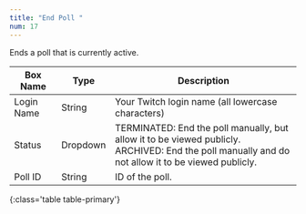 ```yaml
---
title: "End Poll "
num: 17
---
```


Ends a poll that is currently active.

| Box Name | Type | Description | 
|-------|--------|--------
|Login Name|String|Your Twitch login name (all lowercase characters)
|Status|Dropdown|TERMINATED: End the poll manually, but allow it to be viewed publicly.<br/>ARCHIVED: End the poll manually and do not allow it to be viewed publicly.
|Poll ID| String|	ID of the poll.|
{:class='table table-primary'}











